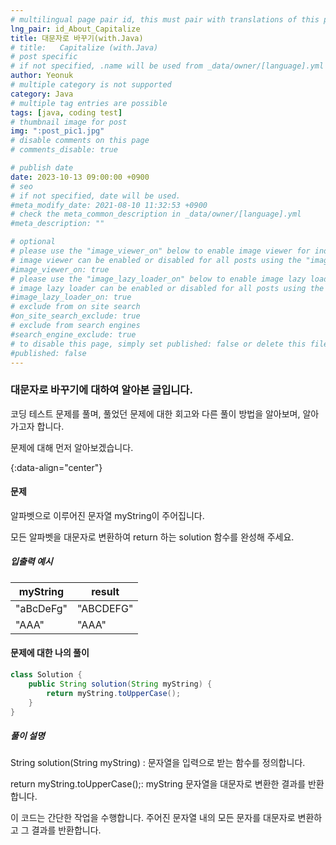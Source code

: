 ```yaml
---
# multilingual page pair id, this must pair with translations of this page. (This name must be unique)
lng_pair: id_About_Capitalize
title: 대문자로 바꾸기(with.Java)
# title:   Capitalize (with.Java)
# post specific
# if not specified, .name will be used from _data/owner/[language].yml
author: Yeonuk
# multiple category is not supported
category: Java
# multiple tag entries are possible
tags: [java, coding test]
# thumbnail image for post
img: ":post_pic1.jpg"
# disable comments on this page
# comments_disable: true

# publish date
date: 2023-10-13 09:00:00 +0900
# seo
# if not specified, date will be used.
#meta_modify_date: 2021-08-10 11:32:53 +0900
# check the meta_common_description in _data/owner/[language].yml
#meta_description: ""

# optional
# please use the "image_viewer_on" below to enable image viewer for individual pages or posts (_posts/ or [language]/_posts folders).
# image viewer can be enabled or disabled for all posts using the "image_viewer_posts: true" setting in _data/conf/main.yml.
#image_viewer_on: true
# please use the "image_lazy_loader_on" below to enable image lazy loader for individual pages or posts (_posts/ or [language]/_posts folders).
# image lazy loader can be enabled or disabled for all posts using the "image_lazy_loader_posts: true" setting in _data/conf/main.yml.
#image_lazy_loader_on: true
# exclude from on site search
#on_site_search_exclude: true
# exclude from search engines
#search_engine_exclude: true
# to disable this page, simply set published: false or delete this file
#published: false
---
```


<!-- outline-start -->

### 대문자로 바꾸기에 대하여 알아본 글입니다.

코딩 테스트 문제를 풀며, 풀었던 문제에 대한 회고와 다른 풀이 방법을 알아보며, 알아가고자 합니다.

문제에 대해 먼저 알아보겠습니다.

{:data-align="center"}

<!-- outline-end -->

#### 문제

알파벳으로 이루어진 문자열 myString이 주어집니다.

모든 알파벳을 대문자로 변환하여 return 하는 solution 함수를 완성해 주세요.

##### 입출력 예시

| myString  | result    |
| --------- | --------- |
| "aBcDeFg" | "ABCDEFG" |
| "AAA"     | "AAA"     |

<!-- | start_num | end_num | result |
| --------- | ------- | ------ |
| 10        | 3       | 0      | -->

#### 문제에 대한 나의 풀이

```java
class Solution {
    public String solution(String myString) {
        return myString.toUpperCase();
    }
}
```

##### 풀이 설명

String solution(String myString) : 문자열을 입력으로 받는 함수를 정의합니다.

return myString.toUpperCase();: myString 문자열을 대문자로 변환한 결과를 반환합니다.

이 코드는 간단한 작업을 수행합니다. 주어진 문자열 내의 모든 문자를 대문자로 변환하고 그 결과를 반환합니다.
